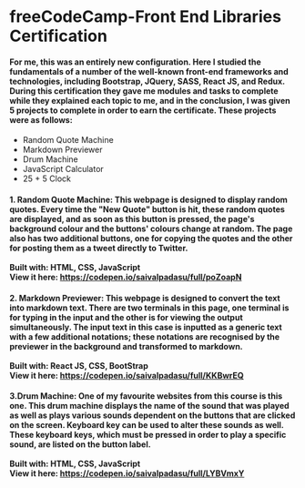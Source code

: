 # freeCodeCamp-Front End Libraries Certification

#### For me, this was an entirely new configuration. Here I studied the fundamentals of a number of the well-known front-end frameworks and technologies, including Bootstrap, JQuery, SASS, React JS, and Redux. During this certification they gave me modules and tasks to complete while they explained each topic to me, and in the conclusion, I was given 5 projects to complete in order to earn the certificate. These projects were as follows:
  - Random Quote Machine
  - Markdown Previewer
  - Drum Machine
  - JavaScript Calculator
  - 25 + 5 Clock

#### 1. Random Quote Machine: This webpage is designed to display random quotes. Every time the "New Quote" button is hit, these random quotes are displayed, and as soon as this button is pressed, the page's background colour and the buttons' colours change at random. The page also has two additional buttons, one for copying the quotes and the other for posting them as a tweet directly to Twitter.<br><br>Built with: HTML, CSS, JavaScript<br>View it here: https://codepen.io/saivalpadasu/full/poZoapN
#### 2. Markdown Previewer: This webpage is designed to convert the text into markdown text. There are two terminals in this page, one terminal is for typing in the input and the other is for viewing the output simultaneously. The input text in this case is inputted as a generic text with a few additional notations; these notations are recognised by the previewer in the background and transformed to markdown.<br><br>Built with: React JS, CSS, BootStrap<br>View it here: https://codepen.io/saivalpadasu/full/KKBwrEQ
#### 3.Drum Machine: One of my favourite websites from this course is this one. This drum machine displays the name of the sound that was played as well as plays various sounds dependent on the buttons that are clicked on the screen. Keyboard key can be used to alter these sounds as well. These keyboard keys, which must be pressed in order to play a specific sound, are listed on the button label. <br><br>Built with: HTML, CSS, JavaScript<br>View it here: https://codepen.io/saivalpadasu/full/LYBVmxY
